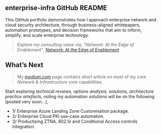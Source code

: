 ## enterprise-infra GitHub README 
This GitHub portfolio demonstrates how I approach enterprise network and cloud security architecture, through 
business-aligned whitepapers, automation prototypes, and decision frameworks that aim to inform, simplify, and 
scale enterprise technology.

> *Explore my consulting value via, "Network: At the Edge of Enablement"*,
[Network: At the Edge of Enablement](https://github.com/marclandy/enterprise-infra/blob/marclandy-integration/architecture%20practice/consulting/network_edge_of_enablement.md)

## What’s Next
> My [*medium.com*](https://medium.com/@marclandy.me) page contains short article on most of my core *Network & Infrastructure* core capabilities.

Start exploring *technical reviews, options analysis, solutions, architecture practice artefacts*, noting my *automation solutions* will be on the following (posted very soon...),
- 1/ Enterprise Azure Landing Zone Customisation package.
- 2/ Enterprise Cloud PKI use-case automation.
- 3/ Productising ZTNA, 802.1x and Conditional Access controls integration.
